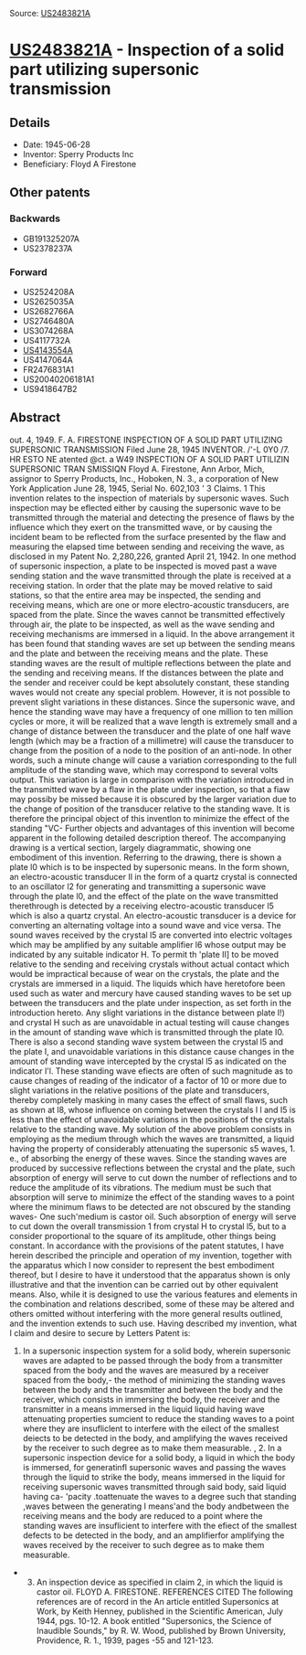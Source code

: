 Source: [US2483821A](https://patents.google.com/patent/US2483821A)

# [US2483821A](US2483821A.md) - Inspection of a solid part utilizing supersonic transmission

## Details

* Date: 1945-06-28
* Inventor: Sperry Products Inc
* Beneficiary: Floyd A Firestone

## Other patents

### Backwards
 * GB191325207A
 * US2378237A
### Forward
 * US2524208A
 * US2625035A
 * US2682766A
 * US2746480A
 * US3074268A
 * US4117732A
 * [US4143554A](US4143554A.md)
 * US4147064A
 * FR2476831A1
 * US20040206181A1
 * US9418647B2
## Abstract

out. 4, 1949. 
F. A. FIRESTONE INSPECTION OF A SOLID PART UTILIZING SUPERSONIC TRANSMISSION Filed June 28, 1945 INVENTOR. 
/'-L 0Y0 /7. HR ESTO NE atented @ct. a W49 INSPECTION OF A SOLID PART UTILIZIN SUPERSONIC TRAN SMISSIQN Floyd A. Firestone, Ann Arbor, Mich, assignor to Sperry Products, Inc., Hoboken, N. 3., a corporation of New York Application June 28, 1945, Serial No. 602,103 
' 3 Claims. 1 
 This invention relates to the inspection of materials by supersonic waves. Such inspection may be eflected either by causing the supersonic wave to be transmitted through the material and detecting the presence of flaws by the influence which they exert on the transmitted wave, or by causing the incident beam to be reflected from the surface presented by the flaw and measuring the elapsed time between sending and receiving the wave, as disclosed in my Patent No. 2,280,226, granted April 21, 1942. In one method of supersonic inspection, a plate to be inspected is moved past a wave sending station and the wave transmitted through the plate is received at a receiving station. In order that the plate may be moved relative to said stations, so that the entire area may be inspected, the sending and receiving means, which are one or more electro-acoustic transducers, are spaced from the plate. Since the waves cannot be transmitted effectively through air, the plate to be inspected, as well as the wave sending and receiving mechanisms are immersed in a liquid. 
 In the above arrangement it has been found that standing waves are set up between the sending means and the plate and between the receiving means and the plate. These standing waves are the result of multiple reflections between the plate and the sending and receiving means. If the distances between the plate and the sender and receiver could be kept absolutely constant, these standing waves would not create any special problem. However, it is not possible to prevent slight variations in these distances. Since the supersonic wave, and hence the standing wave may have a frequency of one million to ten million cycles or more, it will be realized that a wave length is extremely small and a change of distance between the transducer and the plate of one half wave length (which may be a fraction of a millimetre) will cause the transducer to change from the position of a node to the position of an anti-node. In other words, such a minute change will cause a variation corresponding to the full amplitude of the standing wave, which may correspond to several volts output. This variation is large in comparison with the variation introduced in the transmitted wave by a flaw in the plate under inspection, so that a fiaw may possiby be missed because it is obscured by the larger variation due to the change of position of the transducer relative to the standing wave. 
 It is therefore the principal object of this inventlon to minimize the effect of the standing "VC- Further objects and advantages of this invention will become apparent in the following detailed description thereof. 
 The accompanying drawing is a vertical section, largely diagrammatic, showing one embodiment of this invention. 
 Referring to the drawing, there is shown a plate l0 which is to be inspected by supersonic means. In the form shown, an electro-acoustic transducer II in the form of a quartz crystal is connected to an oscillator l2 for generating and transmitting a supersonic wave through the plate l0, and the effect of the plate on the wave transmitted therethrough is detected by a receiving electro-acoustic transducer l5 which is also a quartz crystal. An electro-acoustic transducer is a device for converting an alternating voltage into a sound wave and vice versa. The sound waves received by the crystal l5 are converted into electric voltages which may be amplified by any suitable amplifier l6 whose output may be indicated by any suitable indicator H. 
 To permit th 'plate II] to be moved relative to the sending and receiving crystals without actual contact which would be impractical because of wear on the crystals, the plate and the crystals are immersed in a liquid. The liquids which have heretofore been used such as water and mercury have caused standing waves to be set up between the transducers and the plate under inspection, as set forth in the introduction hereto. Any slight variations in the distance between plate I!) and crystal H such as are unavoidable in actual testing will cause changes in the amount of standing wave which is transmitted through the plate I0. There is also a second standing wave system between the crystal l5 and the plate I, and unavoidable variations in this distance cause changes in the amount of standing wave intercepted by the crystal l5 as indicated on the indicator l'l. These standing wave efiects are often of such magnitude as to cause changes of reading of the indicator of a factor of 10 or more due to slight variations in the relative positions of the plate and transducers, thereby completely masking in many cases the effect of small flaws, such as shown at l8, whose influence on coming between the crystals l l and I5 is less than the effect of unavoidable variations in the positions of the crystals relative to the standing wave. 
 My solution of the above problem consists in employing as the medium through which the waves are transmitted, a liquid having the property of considerably attenuating the supersonic s5 waves, 1. e., of absorbing the energy of these waves. Since the standing waves are produced by successive reflections between the crystal and the plate, such absorption of energy will serve to cut down the number of reflections and to reduce the amplitude of its vibrations. The medium must be such that absorption will serve to minimize the effect of the standing waves to a point where the minimum flaws to be detected are not obscured by the standing waves- One such'medium is castor oil. Such absorption of energy will serve to cut down the overall transmission 1 from crystal H to crystal l5, but to a consider proportional to the square of its amplitude, other things being constant. 
 In accordance with the provisions of the patent statutes, I have herein described the principle and operation of my invention, together with the apparatus which I now consider to represent the best embodiment thereof, but I desire to have it understood that the apparatus shown is only illustrative and that the invention can be carried out by other equivalent means. Also, while it is designed to use the various features and elements in the combination and relations described, some of these may be altered and others omitted without interfering with the more general results outlined, and the invention extends to such use. 
 Having described my invention, what I claim and desire to secure by Letters Patent is: 
 1. In a supersonic inspection system for a solid body, wherein supersonic waves are adapted to be passed through the body from a transmitter spaced from the body and the waves are measured by a receiver spaced from the body,- the method of minimizing the standing waves between the body and the transmitter and between the body and the receiver, which consists in immersing the body, the receiver and the transmitter in a means immersed in the liquid liquid having wave attenuating properties sumcient to reduce the standing waves to a point where they are insufliclent to interfere with the eilect of the smallest deiects to be detected in the body, and amplifying the waves received by the receiver to such degree as to make them measurable. 
, 2. In a supersonic inspection device for a solid body, a liquid in which the body is immersed, for generatinfl supersonic waves and passing the waves through the liquid to strike the body, means immersed in the liquid for receiving supersonic waves transmitted through said body, said liquid having ca- 'pacity .toattenuate the waves to a degree such that standing ,waves between the generating I means'and the body andbetween the receiving means and the body are reduced to a point where the standing waves are insuflicient to interfere with the efiect of the smallest defects to be detected in the body, and an amplifierfor amplifying the waves received by the receiver to such degree as to make them measurable. 
- 3. An inspection device as specified in claim 2, 
in which the liquid is castor oil. 
FLOYD A. FIRESTONE. 
 REFERENCES CITED The following references are of record in the An article entitled Supersonics at Work, by Keith Henney, published in the Scientific American, July 1944, pgs. 10-12. 
 A book entitled "Supersonics, the Science of Inaudible Sounds," by R. W. Wood, published by Brown University, Providence, R. 1., 1939, pages -55 and 121-123.